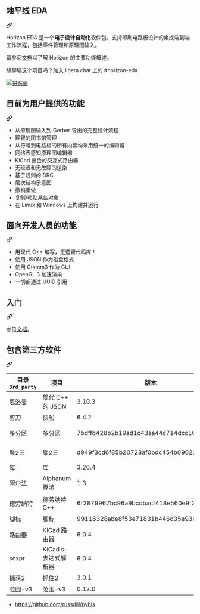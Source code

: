 <div class="Box-sc-g0xbh4-0 bJMeLZ js-snippet-clipboard-copy-unpositioned" data-hpc="true"><article class="markdown-body entry-content container-lg" itemprop="text"><div class="markdown-heading" dir="auto"><h1 tabindex="-1" class="heading-element" dir="auto"><font style="vertical-align: inherit;"><font style="vertical-align: inherit;">地平线 EDA</font></font></h1><a id="user-content-horizon-eda" class="anchor" aria-label="永久链接：Horizo&ZeroWidthSpace;&ZeroWidthSpace;n EDA" href="#horizon-eda"><svg class="octicon octicon-link" viewBox="0 0 16 16" version="1.1" width="16" height="16" aria-hidden="true"><path d="m7.775 3.275 1.25-1.25a3.5 3.5 0 1 1 4.95 4.95l-2.5 2.5a3.5 3.5 0 0 1-4.95 0 .751.751 0 0 1 .018-1.042.751.751 0 0 1 1.042-.018 1.998 1.998 0 0 0 2.83 0l2.5-2.5a2.002 2.002 0 0 0-2.83-2.83l-1.25 1.25a.751.751 0 0 1-1.042-.018.751.751 0 0 1-.018-1.042Zm-4.69 9.64a1.998 1.998 0 0 0 2.83 0l1.25-1.25a.751.751 0 0 1 1.042.018.751.751 0 0 1 .018 1.042l-1.25 1.25a3.5 3.5 0 1 1-4.95-4.95l2.5-2.5a3.5 3.5 0 0 1 4.95 0 .751.751 0 0 1-.018 1.042.751.751 0 0 1-1.042.018 1.998 1.998 0 0 0-2.83 0l-2.5 2.5a1.998 1.998 0 0 0 0 2.83Z"></path></svg></a></div>
<p dir="auto"><font style="vertical-align: inherit;"><font style="vertical-align: inherit;">Horizo&ZeroWidthSpace;&ZeroWidthSpace;n EDA 是一个</font></font><strong><font style="vertical-align: inherit;"><font style="vertical-align: inherit;">电子设计自动化</font></font></strong><font style="vertical-align: inherit;"><font style="vertical-align: inherit;">软件包，支持印刷电路板设计的集成端到端工作流程，包括零件管理和原理图输入。</font></font></p>
<p dir="auto"><font style="vertical-align: inherit;"><font style="vertical-align: inherit;">请参阅</font></font><a href="https://docs.horizon-eda.org/en/latest/feature-overview.html" rel="nofollow"><font style="vertical-align: inherit;"><font style="vertical-align: inherit;">文档</font></font></a><font style="vertical-align: inherit;"><font style="vertical-align: inherit;">以了解 Horizo&ZeroWidthSpace;&ZeroWidthSpace;n 的主要功能概述。</font></font></p>
<p dir="auto"><font style="vertical-align: inherit;"><font style="vertical-align: inherit;">想聊聊这个项目吗？加入 libera.chat 上的 #horizo&ZeroWidthSpace;&ZeroWidthSpace;n-eda</font></font></p>
<p dir="auto"><a target="_blank" rel="noopener noreferrer nofollow" href="https://camo.githubusercontent.com/455e86441326d86175d1ec24e435496efbf34925437c62244b349f8ebaeb3ae0/68747470733a2f2f686f72697a6f6e2d6564612e6f72672f73637265656e73686f74732f636f6c6c6167652e706e67"><img src="https://camo.githubusercontent.com/455e86441326d86175d1ec24e435496efbf34925437c62244b349f8ebaeb3ae0/68747470733a2f2f686f72697a6f6e2d6564612e6f72672f73637265656e73686f74732f636f6c6c6167652e706e67" alt="拼贴画" data-canonical-src="https://horizon-eda.org/screenshots/collage.png" style="max-width: 100%;"></a></p>
<div class="markdown-heading" dir="auto"><h1 tabindex="-1" class="heading-element" dir="auto"><font style="vertical-align: inherit;"><font style="vertical-align: inherit;">目前为用户提供的功能</font></font></h1><a id="user-content-features-for-users-so-far" class="anchor" aria-label="永久链接：迄今为止为用户提供的功能" href="#features-for-users-so-far"><svg class="octicon octicon-link" viewBox="0 0 16 16" version="1.1" width="16" height="16" aria-hidden="true"><path d="m7.775 3.275 1.25-1.25a3.5 3.5 0 1 1 4.95 4.95l-2.5 2.5a3.5 3.5 0 0 1-4.95 0 .751.751 0 0 1 .018-1.042.751.751 0 0 1 1.042-.018 1.998 1.998 0 0 0 2.83 0l2.5-2.5a2.002 2.002 0 0 0-2.83-2.83l-1.25 1.25a.751.751 0 0 1-1.042-.018.751.751 0 0 1-.018-1.042Zm-4.69 9.64a1.998 1.998 0 0 0 2.83 0l1.25-1.25a.751.751 0 0 1 1.042.018.751.751 0 0 1 .018 1.042l-1.25 1.25a3.5 3.5 0 1 1-4.95-4.95l2.5-2.5a3.5 3.5 0 0 1 4.95 0 .751.751 0 0 1-.018 1.042.751.751 0 0 1-1.042.018 1.998 1.998 0 0 0-2.83 0l-2.5 2.5a1.998 1.998 0 0 0 0 2.83Z"></path></svg></a></div>
<ul dir="auto">
<li><font style="vertical-align: inherit;"><font style="vertical-align: inherit;">从原理图输入到 Gerber 导出的完整设计流程</font></font></li>
<li><font style="vertical-align: inherit;"><font style="vertical-align: inherit;">理智的图书馆管理</font></font></li>
<li><font style="vertical-align: inherit;"><font style="vertical-align: inherit;">从符号到电路板的所有内容均采用统一的编辑器</font></font></li>
<li><font style="vertical-align: inherit;"><font style="vertical-align: inherit;">网络表感知原理图编辑器</font></font></li>
<li><font style="vertical-align: inherit;"><font style="vertical-align: inherit;">KiCad 出色的交互式路由器</font></font></li>
<li><font style="vertical-align: inherit;"><font style="vertical-align: inherit;">无延迟和无故障的渲染</font></font></li>
<li><font style="vertical-align: inherit;"><font style="vertical-align: inherit;">基于规则的 DRC</font></font></li>
<li><font style="vertical-align: inherit;"><font style="vertical-align: inherit;">层次结构示意图</font></font></li>
<li><font style="vertical-align: inherit;"><font style="vertical-align: inherit;">撤销重做</font></font></li>
<li><font style="vertical-align: inherit;"><font style="vertical-align: inherit;">复制/粘贴某些对象</font></font></li>
<li><font style="vertical-align: inherit;"><font style="vertical-align: inherit;">在 Linux 和 Windows 上构建并运行</font></font></li>
</ul>
<div class="markdown-heading" dir="auto"><h1 tabindex="-1" class="heading-element" dir="auto"><font style="vertical-align: inherit;"><font style="vertical-align: inherit;">面向开发人员的功能</font></font></h1><a id="user-content-features-for-developers" class="anchor" aria-label="永久链接：面向开发人员的功能" href="#features-for-developers"><svg class="octicon octicon-link" viewBox="0 0 16 16" version="1.1" width="16" height="16" aria-hidden="true"><path d="m7.775 3.275 1.25-1.25a3.5 3.5 0 1 1 4.95 4.95l-2.5 2.5a3.5 3.5 0 0 1-4.95 0 .751.751 0 0 1 .018-1.042.751.751 0 0 1 1.042-.018 1.998 1.998 0 0 0 2.83 0l2.5-2.5a2.002 2.002 0 0 0-2.83-2.83l-1.25 1.25a.751.751 0 0 1-1.042-.018.751.751 0 0 1-.018-1.042Zm-4.69 9.64a1.998 1.998 0 0 0 2.83 0l1.25-1.25a.751.751 0 0 1 1.042.018.751.751 0 0 1 .018 1.042l-1.25 1.25a3.5 3.5 0 1 1-4.95-4.95l2.5-2.5a3.5 3.5 0 0 1 4.95 0 .751.751 0 0 1-.018 1.042.751.751 0 0 1-1.042.018 1.998 1.998 0 0 0-2.83 0l-2.5 2.5a1.998 1.998 0 0 0 0 2.83Z"></path></svg></a></div>
<ul dir="auto">
<li><font style="vertical-align: inherit;"><font style="vertical-align: inherit;">用现代 C++ 编写，无遗留代码库！</font></font></li>
<li><font style="vertical-align: inherit;"><font style="vertical-align: inherit;">使用 JSON 作为磁盘格式</font></font></li>
<li><font style="vertical-align: inherit;"><font style="vertical-align: inherit;">使用 Gtkmm3 作为 GUI</font></font></li>
<li><font style="vertical-align: inherit;"><font style="vertical-align: inherit;">OpenGL 3 加速渲染</font></font></li>
<li><font style="vertical-align: inherit;"><font style="vertical-align: inherit;">一切都通过 UUID 引用</font></font></li>
</ul>
<div class="markdown-heading" dir="auto"><h1 tabindex="-1" class="heading-element" dir="auto"><font style="vertical-align: inherit;"><font style="vertical-align: inherit;">入门</font></font></h1><a id="user-content-getting-started" class="anchor" aria-label="永久链接：入门" href="#getting-started"><svg class="octicon octicon-link" viewBox="0 0 16 16" version="1.1" width="16" height="16" aria-hidden="true"><path d="m7.775 3.275 1.25-1.25a3.5 3.5 0 1 1 4.95 4.95l-2.5 2.5a3.5 3.5 0 0 1-4.95 0 .751.751 0 0 1 .018-1.042.751.751 0 0 1 1.042-.018 1.998 1.998 0 0 0 2.83 0l2.5-2.5a2.002 2.002 0 0 0-2.83-2.83l-1.25 1.25a.751.751 0 0 1-1.042-.018.751.751 0 0 1-.018-1.042Zm-4.69 9.64a1.998 1.998 0 0 0 2.83 0l1.25-1.25a.751.751 0 0 1 1.042.018.751.751 0 0 1 .018 1.042l-1.25 1.25a3.5 3.5 0 1 1-4.95-4.95l2.5-2.5a3.5 3.5 0 0 1 4.95 0 .751.751 0 0 1-.018 1.042.751.751 0 0 1-1.042.018 1.998 1.998 0 0 0-2.83 0l-2.5 2.5a1.998 1.998 0 0 0 0 2.83Z"></path></svg></a></div>
<p dir="auto"><font style="vertical-align: inherit;"><font style="vertical-align: inherit;">参见</font></font><a href="https://docs.horizon-eda.org/en/latest/installation.html" rel="nofollow"><font style="vertical-align: inherit;"><font style="vertical-align: inherit;">文档</font></font></a><font style="vertical-align: inherit;"><font style="vertical-align: inherit;">。</font></font></p>
<div class="markdown-heading" dir="auto"><h1 tabindex="-1" class="heading-element" dir="auto"><font style="vertical-align: inherit;"><font style="vertical-align: inherit;">包含第三方软件</font></font></h1><a id="user-content-included-third-party-software" class="anchor" aria-label="永久链接：包含第三方软件" href="#included-third-party-software"><svg class="octicon octicon-link" viewBox="0 0 16 16" version="1.1" width="16" height="16" aria-hidden="true"><path d="m7.775 3.275 1.25-1.25a3.5 3.5 0 1 1 4.95 4.95l-2.5 2.5a3.5 3.5 0 0 1-4.95 0 .751.751 0 0 1 .018-1.042.751.751 0 0 1 1.042-.018 1.998 1.998 0 0 0 2.83 0l2.5-2.5a2.002 2.002 0 0 0-2.83-2.83l-1.25 1.25a.751.751 0 0 1-1.042-.018.751.751 0 0 1-.018-1.042Zm-4.69 9.64a1.998 1.998 0 0 0 2.83 0l1.25-1.25a.751.751 0 0 1 1.042.018.751.751 0 0 1 .018 1.042l-1.25 1.25a3.5 3.5 0 1 1-4.95-4.95l2.5-2.5a3.5 3.5 0 0 1 4.95 0 .751.751 0 0 1-.018 1.042.751.751 0 0 1-1.042.018 1.998 1.998 0 0 0-2.83 0l-2.5 2.5a1.998 1.998 0 0 0 0 2.83Z"></path></svg></a></div>
<table>
<thead>
<tr>
<th><font style="vertical-align: inherit;"><font style="vertical-align: inherit;">目录</font></font><code>3rd_party</code></th>
<th><font style="vertical-align: inherit;"><font style="vertical-align: inherit;">项目</font></font></th>
<th><font style="vertical-align: inherit;"><font style="vertical-align: inherit;">版本</font></font></th>
<th><font style="vertical-align: inherit;"><font style="vertical-align: inherit;">网址</font></font></th>
<th><font style="vertical-align: inherit;"><font style="vertical-align: inherit;">执照</font></font></th>
</tr>
</thead>
<tbody>
<tr>
<td><font style="vertical-align: inherit;"><font style="vertical-align: inherit;">恩洛曼</font></font></td>
<td><font style="vertical-align: inherit;"><font style="vertical-align: inherit;">现代 C++ 的 JSON</font></font></td>
<td><font style="vertical-align: inherit;"><font style="vertical-align: inherit;">3.10.3</font></font></td>
<td><a href="https://github.com/nlohmann/json/"><font style="vertical-align: inherit;"><font style="vertical-align: inherit;">https://github.com/nlohmann/json/</font></font></a></td>
<td><font style="vertical-align: inherit;"><font style="vertical-align: inherit;">麻省理工学院</font></font></td>
</tr>
<tr>
<td><font style="vertical-align: inherit;"><font style="vertical-align: inherit;">剪刀</font></font></td>
<td><font style="vertical-align: inherit;"><font style="vertical-align: inherit;">快船</font></font></td>
<td><font style="vertical-align: inherit;"><font style="vertical-align: inherit;">6.4.2</font></font></td>
<td><a href="http://www.angusj.com/delphi/clipper.php" rel="nofollow"><font style="vertical-align: inherit;"><font style="vertical-align: inherit;">http://www.angusj.com/delphi/clipper.php</font></font></a></td>
<td><font style="vertical-align: inherit;"><font style="vertical-align: inherit;">促进</font></font></td>
</tr>
<tr>
<td><font style="vertical-align: inherit;"><font style="vertical-align: inherit;">多分区</font></font></td>
<td><font style="vertical-align: inherit;"><font style="vertical-align: inherit;">多分区</font></font></td>
<td><font style="vertical-align: inherit;"><font style="vertical-align: inherit;">7bdffb428b2b19ad1c43aa44c714dcc104177e84</font></font></td>
<td><a href="https://github.com/ivanfratric/polypartition/"><font style="vertical-align: inherit;"><font style="vertical-align: inherit;">https://github.com/ivanfratric/polypartition/</font></font></a></td>
<td><font style="vertical-align: inherit;"><font style="vertical-align: inherit;">麻省理工学院</font></font></td>
</tr>
<tr>
<td><font style="vertical-align: inherit;"><font style="vertical-align: inherit;">聚2三</font></font></td>
<td><font style="vertical-align: inherit;"><font style="vertical-align: inherit;">聚2三</font></font></td>
<td><font style="vertical-align: inherit;"><font style="vertical-align: inherit;">d949f3cd6f85b20728af0bdc454b090226068c73</font></font></td>
<td><a href="https://github.com/jhasse/poly2tri"><font style="vertical-align: inherit;"><font style="vertical-align: inherit;">https://github.com/jhasse/poly2tri</font></font></a></td>
<td><font style="vertical-align: inherit;"><font style="vertical-align: inherit;">3 条款 BSD</font></font></td>
</tr>
<tr>
<td><font style="vertical-align: inherit;"><font style="vertical-align: inherit;">库</font></font></td>
<td><font style="vertical-align: inherit;"><font style="vertical-align: inherit;">库</font></font></td>
<td><font style="vertical-align: inherit;"><font style="vertical-align: inherit;">3.26.4</font></font></td>
<td><a href="https://qcad.org/en/90-dxflib" rel="nofollow"><font style="vertical-align: inherit;"><font style="vertical-align: inherit;">https://qcad.org/en/90-dxflib</font></font></a></td>
<td><font style="vertical-align: inherit;"><font style="vertical-align: inherit;">GPLv2</font></font></td>
</tr>
<tr>
<td><font style="vertical-align: inherit;"><font style="vertical-align: inherit;">阿尔法</font></font></td>
<td><font style="vertical-align: inherit;"><font style="vertical-align: inherit;">Alphanum 算法</font></font></td>
<td><font style="vertical-align: inherit;"><font style="vertical-align: inherit;">1.3</font></font></td>
<td><a href="http://www.davekoelle.com/alphanum.html" rel="nofollow"><font style="vertical-align: inherit;"><font style="vertical-align: inherit;">http://www.davekoelle.com/alphanum.html</font></font></a></td>
<td><font style="vertical-align: inherit;"><font style="vertical-align: inherit;">麻省理工学院</font></font></td>
</tr>
<tr>
<td><font style="vertical-align: inherit;"><font style="vertical-align: inherit;">德劳纳特</font></font></td>
<td><font style="vertical-align: inherit;"><font style="vertical-align: inherit;">德劳纳特 C++</font></font></td>
<td><font style="vertical-align: inherit;"><font style="vertical-align: inherit;">6f2879967bc96a9bcdbacf418e560e9f2e170ace</font></font></td>
<td><a href="https://github.com/abellgithub/delaunator-cpp"><font style="vertical-align: inherit;"><font style="vertical-align: inherit;">https://github.com/abellgithub/delaunator-cpp</font></font></a></td>
<td><font style="vertical-align: inherit;"><font style="vertical-align: inherit;">麻省理工学院</font></font></td>
</tr>
<tr>
<td><font style="vertical-align: inherit;"><font style="vertical-align: inherit;">脚标</font></font></td>
<td><font style="vertical-align: inherit;"><font style="vertical-align: inherit;">脚标</font></font></td>
<td><font style="vertical-align: inherit;"><font style="vertical-align: inherit;">99116328abe8f53e71831b446d35e93ee7128ef3</font></font></td>
<td><a href="https://github.com/endofexclusive/footag"><font style="vertical-align: inherit;"><font style="vertical-align: inherit;">https://github.com/endofexclusive/footag</font></font></a></td>
<td><font style="vertical-align: inherit;"><font style="vertical-align: inherit;">GPLv3</font></font></td>
</tr>
<tr>
<td><font style="vertical-align: inherit;"><font style="vertical-align: inherit;">路由器</font></font></td>
<td><font style="vertical-align: inherit;"><font style="vertical-align: inherit;">KiCad 路由器</font></font></td>
<td><font style="vertical-align: inherit;"><font style="vertical-align: inherit;">6.0.4</font></font></td>
<td><a href="https://gitlab.com/kicad/code/kicad/-/tree/6.0.4/pcbnew/router" rel="nofollow"><font style="vertical-align: inherit;"><font style="vertical-align: inherit;">https://gitlab.com/kicad/code/kicad/-/tree/6.0.4/pcbnew/router</font></font></a></td>
<td><font style="vertical-align: inherit;"><font style="vertical-align: inherit;">GPLv3</font></font></td>
</tr>
<tr>
<td><font style="vertical-align: inherit;"><font style="vertical-align: inherit;">sexpr</font></font></td>
<td><font style="vertical-align: inherit;"><font style="vertical-align: inherit;">KiCad s-表达式解析器</font></font></td>
<td><font style="vertical-align: inherit;"><font style="vertical-align: inherit;">6.0.4</font></font></td>
<td><a href="https://gitlab.com/kicad/code/kicad/-/tree/6.0.4/libs/sexpr" rel="nofollow"><font style="vertical-align: inherit;"><font style="vertical-align: inherit;">https://gitlab.com/kicad/code/kicad/-/tree/6.0.4/libs/sexpr</font></font></a></td>
<td><font style="vertical-align: inherit;"><font style="vertical-align: inherit;">GPLv3</font></font></td>
</tr>
<tr>
<td><font style="vertical-align: inherit;"><font style="vertical-align: inherit;">捕获2</font></font></td>
<td><font style="vertical-align: inherit;"><font style="vertical-align: inherit;">抓住2</font></font></td>
<td><font style="vertical-align: inherit;"><font style="vertical-align: inherit;">3.0.1</font></font></td>
<td><a href="https://github.com/catchorg/Catch2/releases/tag/v3.0.1"><font style="vertical-align: inherit;"><font style="vertical-align: inherit;">https://github.com/catchorg/Catch2/releases/tag/v3.0.1</font></font></a></td>
<td><font style="vertical-align: inherit;"><font style="vertical-align: inherit;">促进</font></font></td>
</tr>
<tr>
<td><font style="vertical-align: inherit;"><font style="vertical-align: inherit;">范围-v3</font></font></td>
<td><font style="vertical-align: inherit;"><font style="vertical-align: inherit;">范围-v3</font></font></td>
<td><font style="vertical-align: inherit;"><font style="vertical-align: inherit;">0.12.0</font></font></td>
<td><a href="https://github.com/ericniebler/range-v3/releases/tag/0.12.0"><font style="vertical-align: inherit;"><font style="vertical-align: inherit;">https://github.com/ericniebler/range-v3/releases/tag/0.12.0</font></font></a></td>
<td><font style="vertical-align: inherit;"><font style="vertical-align: inherit;">促进</font></font></td>
</tr>
</tbody>
</table>
<ul dir="auto">
<li><a href="https://github.com/russdill/pybis"><font style="vertical-align: inherit;"><font style="vertical-align: inherit;">https://github.com/russdill/pybis</font></font></a></li>
</ul>
</article></div>
